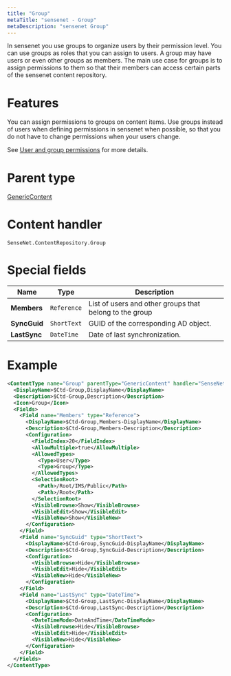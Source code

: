 ```yaml
---
title: "Group"
metaTitle: "sensenet - Group"
metaDescription: "sensenet Group"
---
```


In sensenet you use groups to organize users by their permission level. You can use groups as roles that you can assign to users. A group may have users or even other groups as members. The main use case for groups is to assign permissions to them so that their members can access certain parts of the sensenet content repository.

# Features

You can assign permissions to groups on content items. Use groups instead of users when defining permissions in sensenet when possible, so that you do not have to change permissions when your users change.

See [User and group permissions](/concepts/user-and-permission-management) for more details.

# Parent type

[GenericContent](/concepts/content-types/01-genericcontent)

# Content handler

`SenseNet.ContentRepository.Group`

# Special fields

| Name         | Type        | Description                                             |
| ------------ | ----------- | ------------------------------------------------------- |
| **Members**  | `Reference` | List of users and other groups that belong to the group |
| **SyncGuid** | `ShortText` | GUID of the corresponding AD object.                    |
| **LastSync** | `DateTime`  | Date of last synchronization.                           |

# Example

```xml
<ContentType name="Group" parentType="GenericContent" handler="SenseNet.ContentRepository.Group" xmlns="http://schemas.sensenet.com/SenseNet/ContentRepository/ContentTypeDefinition">
  <DisplayName>$Ctd-Group,DisplayName</DisplayName>
  <Description>$Ctd-Group,Description</Description>
  <Icon>Group</Icon>
  <Fields>
    <Field name="Members" type="Reference">
      <DisplayName>$Ctd-Group,Members-DisplayName</DisplayName>
      <Description>$Ctd-Group,Members-Description</Description>
      <Configuration>
        <FieldIndex>20</FieldIndex>
        <AllowMultiple>true</AllowMultiple>
        <AllowedTypes>
          <Type>User</Type>
          <Type>Group</Type>
        </AllowedTypes>
        <SelectionRoot>
          <Path>/Root/IMS/Public</Path>
          <Path>/Root</Path>
        </SelectionRoot>
        <VisibleBrowse>Show</VisibleBrowse>
        <VisibleEdit>Show</VisibleEdit>
        <VisibleNew>Show</VisibleNew>
      </Configuration>
    </Field>
    <Field name="SyncGuid" type="ShortText">
      <DisplayName>$Ctd-Group,SyncGuid-DisplayName</DisplayName>
      <Description>$Ctd-Group,SyncGuid-Description</Description>
      <Configuration>
        <VisibleBrowse>Hide</VisibleBrowse>
        <VisibleEdit>Hide</VisibleEdit>
        <VisibleNew>Hide</VisibleNew>
      </Configuration>
    </Field>
    <Field name="LastSync" type="DateTime">
      <DisplayName>$Ctd-Group,LastSync-DisplayName</DisplayName>
      <Description>$Ctd-Group,LastSync-Description</Description>
      <Configuration>
        <DateTimeMode>DateAndTime</DateTimeMode>
        <VisibleBrowse>Hide</VisibleBrowse>
        <VisibleEdit>Hide</VisibleEdit>
        <VisibleNew>Hide</VisibleNew>
      </Configuration>
    </Field>
  </Fields>
</ContentType>
```
